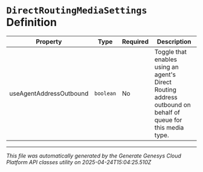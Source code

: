 # `DirectRoutingMediaSettings` Definition

| Property | Type | Required | Description |
|----------|------|----------|-------------|
| useAgentAddressOutbound | `boolean` | No | Toggle that enables using an agent's Direct Routing address outbound on behalf of queue for this media type. |

---

*This file was automatically generated by the Generate Genesys Cloud Platform API classes utility on 2025-04-24T15:04:25.510Z*